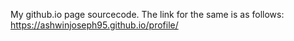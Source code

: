 My github.io page sourcecode.
The link for the same is as follows: https://ashwinjoseph95.github.io/profile/
